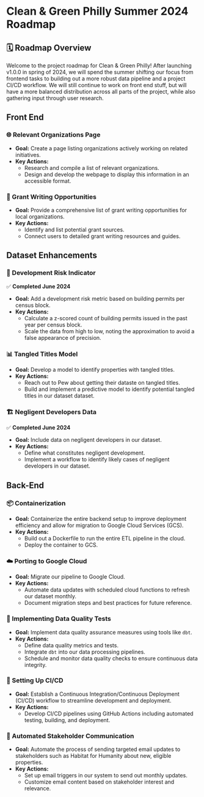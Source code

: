 # Clean & Green Philly Summer 2024 Roadmap

## 🗓 Roadmap Overview

Welcome to the project roadmap for Clean & Green Philly! After launching v1.0.0 in spring of 2024, we will spend the summer shifting our focus from frontend tasks to building out a more robust data pipeline and a project CI/CD workflow. We will still continue to work on front end stuff, but will have a more balanced distribution across all parts of the project, while also gathering input through user research.

## Front End

### 🌐 Relevant Organizations Page

- **Goal:** Create a page listing organizations actively working on related initiatives.
- **Key Actions:**
  - Research and compile a list of relevant organizations.
  - Design and develop the webpage to display this information in an accessible format.

### 📝 Grant Writing Opportunities

- **Goal:** Provide a comprehensive list of grant writing opportunities for local organizations.
- **Key Actions:**
  - Identify and list potential grant sources.
  - Connect users to detailed grant writing resources and guides.

## Dataset Enhancements

### 🔢 Development Risk Indicator

✅ **Completed June 2024**

- **Goal:** Add a development risk metric based on building permits per census block.
- **Key Actions:**
  - Calculate a z-scored count of building permits issued in the past year per census block.
  - Scale the data from high to low, noting the approximation to avoid a false appearance of precision.

### 📊 Tangled Titles Model

- **Goal:** Develop a model to identify properties with tangled titles.
- **Key Actions:**
  - Reach out to Pew about getting their dataste on tangled titles.
  - Build and implement a predictive model to identify potential tangled titles in our dataset dataset.

### 🏗 Negligent Developers Data

✅ **Completed June 2024**

- **Goal:** Include data on negligent developers in our dataset.
- **Key Actions:**
  - Define what constitutes negligent development.
  - Implement a workflow to identify likely cases of negligent developers in our dataset.

## Back-End

### 📦 Containerization

- **Goal:** Containerize the entire backend setup to improve deployment efficiency and allow for migration to Google Cloud Services (GCS).
- **Key Actions:**
  - Build out a Dockerfile to run the entire ETL pipeline in the cloud.
  - Deploy the container to GCS.

### ☁️ Porting to Google Cloud

- **Goal:** Migrate our pipeline to Google Cloud.
- **Key Actions:**
  - Automate data updates with scheduled cloud functions to refresh our dataset monthly.
  - Document migration steps and best practices for future reference.

### 🧪 Implementing Data Quality Tests

- **Goal:** Implement data quality assurance measures using tools like `dbt`.
- **Key Actions:**
  - Define data quality metrics and tests.
  - Integrate `dbt` into our data processing pipelines.
  - Schedule and monitor data quality checks to ensure continuous data integrity.

### 🔄 Setting Up CI/CD

- **Goal:** Establish a Continuous Integration/Continuous Deployment (CI/CD) workflow to streamline development and deployment.
- **Key Actions:**
  - Develop CI/CD pipelines using GitHub Actions including automated testing, building, and deployment.

### 📧 Automated Stakeholder Communication

- **Goal:** Automate the process of sending targeted email updates to stakeholders such as Habitat for Humanity about new, eligible properties.
- **Key Actions:**
  - Set up email triggers in our system to send out monthly updates.
  - Customize email content based on stakeholder interest and relevance.
